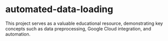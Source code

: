 # automated-data-loading
This project serves as a valuable educational resource, demonstrating key concepts such as data preprocessing, Google Cloud integration, and automation.
